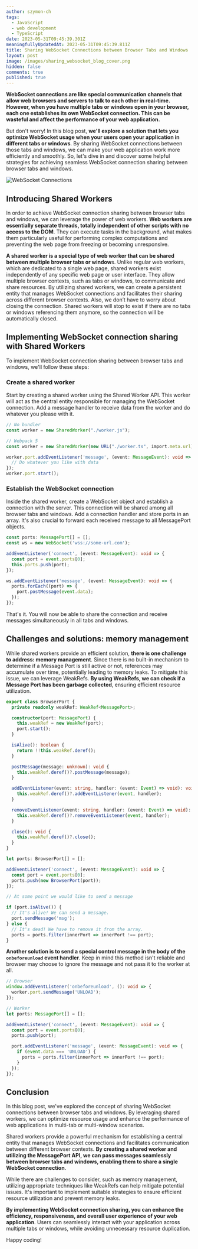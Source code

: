 ```yaml
---
author: szymon-ch
tags:
  - JavaScript
  - web development
  - TypeScript
date: 2023-05-31T09:45:39.301Z
meaningfullyUpdatedAt: 2023-05-31T09:45:39.811Z
title: Sharing WebSocket Connections between Browser Tabs and Windows
layout: post
image: /images/sharing_websocket_blog_cover.png
hidden: false
comments: true
published: true
---
```

**WebSocket connections are like special communication channels that allow web browsers and servers to talk to each other in real-time. However, when you have multiple tabs or windows open in your browser, each one establishes its own WebSocket connection. This can be wasteful and affect the performance of your web application.**

But don't worry! In this blog post, **we'll explore a solution that lets you optimize WebSocket usage when your users open your application in different tabs or windows**. By sharing WebSocket connections between those tabs and windows, we can make your web application work more efficiently and smoothly. So, let's dive in and discover some helpful strategies for achieving seamless WebSocket connection sharing between browser tabs and windows.

<div class="image"><img src="/images/websocket_blog_cover-1-.png" alt="WebSocket Connections" title="WebSocket Connections"  /> </div>

## Introducing Shared Workers

In order to achieve WebSocket connection sharing between browser tabs and windows, we can leverage the power of web workers. **Web workers are essentially separate threads, totally independent of other scripts with no access to the DOM**. They can execute tasks in the background, what makes them particularly useful for performing complex computations and preventing the web page from freezing or becoming unresponsive.

**A shared worker is a special type of web worker that can be shared between multiple browser tabs or window**s. Unlike regular web workers, which are dedicated to a single web page, shared workers exist independently of any specific web page or user interface. They allow multiple browser contexts, such as tabs or windows, to communicate and share resources. By utilizing shared workers, we can create a persistent entity that manages WebSocket connections and facilitates their sharing across different browser contexts. Also, we don’t have to worry about closing the connection. Shared workers will stop to exist if there are no tabs or windows referencing them anymore, so the connection will be automatically closed.

## Implementing WebSocket connection sharing with Shared Workers

To implement WebSocket connection sharing between browser tabs and windows, we'll follow these steps:

### Create a shared worker

Start by creating a shared worker using the Shared Worker API. This worker will act as the central entity responsible for managing the WebSocket connection. Add a message handler to receive data from the worker and do whatever you please with it. 

```typescript
// No bundler
const worker = new SharedWorker("./worker.js");

// Webpack 5
const worker = new SharedWorker(new URL("./worker.ts", import.meta.url));

worker.port.addEventListener('message', (event: MessageEvent): void => {
  // Do whatever you like with data
});
worker.port.start();
```

### Establish the WebSocket connection

Inside the shared worker, create a WebSocket object and establish a connection with the server. This connection will be shared among all browser tabs and windows. Add a connection handler and store ports in an array. It's also crucial to forward each received message to all MessagePort objects.

```typescript
const ports: MessagePort[] = [];
const ws = new WebSocket('wss://some-url.com');

addEventListener('connect', (event: MessageEvent): void => {
  const port = event.ports[0];
  this.ports.push(port);
});

ws.addEventListener('message', (event: MessageEvent): void => {
  ports.forEach((port) => {
    port.postMessage(event.data);
  });
});
```

That's it. You will now be able to share the connection and receive messages simultaneously in all tabs and windows.

## Challenges and solutions: memory management

While shared workers provide an efficient solution, **there is one challenge to address: memory management**. Since there is no built-in mechanism to determine if a Message Port is still active or not, references may accumulate over time, potentially leading to memory leaks. To mitigate this issue, we can leverage WeakRefs. **By using WeakRefs, we can check if a Message Port has been garbage collected**, ensuring efficient resource utilization.

```typescript
export class BrowserPort {
  private readonly weakRef: WeakRef<MessagePort>;

  constructor(port: MessagePort) {
    this.weakRef = new WeakRef(port);
    port.start();
  }

  isAlive(): boolean {
    return !!this.weakRef.deref();
  }

  postMessage(message: unknown): void {
    this.weakRef.deref()?.postMessage(message);
  }

  addEventListener(event: string, handler: (event: Event) => void): void {
    this.weakRef.deref()?.addEventListener(event, handler);
  }

  removeEventListener(event: string, handler: (event: Event) => void): void {
    this.weakRef.deref()?.removeEventListener(event, handler);
  }

  close(): void {
    this.weakRef.deref()?.close();
  }
}

let ports: BrowserPort[] = [];

addEventListener('connect', (event: MessageEvent): void => {
  const port = event.ports[0];
  ports.push(new BrowserPort(port));
});

// At some point we would like to send a message

if (port.isAlive()) {
  // It's alive! We can send a message.
  port.sendMessage('msg');
} else {
  // It's dead! We have to remove it from the array.
  ports = ports.filter(innerPort => innerPort !== port); 
}
```

**Another solution is to send a special control message in the body of the `onbeforeunload` event handler**. Keep in mind this method isn't reliable and browser may choose to ignore the message and not pass it to the worker at all.

```typescript
// Browser
window.addEventListener('onbeforeunload', (): void => {
  worker.port.sendMessage('UNLOAD');
});

// Worker
let ports: MessagePort[] = [];

addEventListener('connect', (event: MessageEvent): void => {
  const port = event.ports[0];
  ports.push(port);

  port.addEventListener('message', (event: MessageEvent): void => {
    if (event.data === 'UNLOAD') {
      ports = ports.filter(innerPort => innerPort !== port); 
    }
  });
});
```

## Conclusion

In this blog post, we've explored the concept of sharing WebSocket connections between browser tabs and windows. By leveraging shared workers, we can optimize resource usage and enhance the performance of web applications in multi-tab or multi-window scenarios.

Shared workers provide a powerful mechanism for establishing a central entity that manages WebSocket connections and facilitates communication between different browser contexts. **By creating a shared worker and utilizing the MessagePort API, we can pass messages seamlessly between browser tabs and windows, enabling them to share a single WebSocket connection**.

While there are challenges to consider, such as memory management, utilizing appropriate techniques like WeakRefs can help mitigate potential issues. It's important to implement suitable strategies to ensure efficient resource utilization and prevent memory leaks.

**By implementing WebSocket connection sharing, you can enhance the efficiency, responsiveness, and overall user experience of your web application**. Users can seamlessly interact with your application across multiple tabs or windows, while avoiding unnecessary resource duplication.

Happy coding!